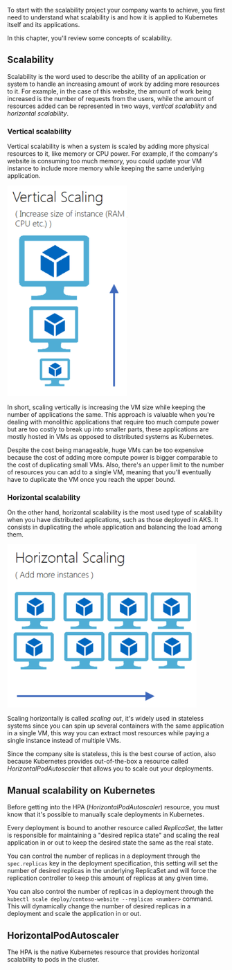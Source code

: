 To start with the scalability project your company wants to achieve, you first need to understand what scalability is and how it is applied to Kubernetes itself and its applications.

In this chapter, you'll review some concepts of scalability.

## Scalability

Scalability is the word used to describe the ability of an application or system to handle an increasing amount of work by adding more resources to it. For example, in the case of this website, the amount of work being increased is the number of requests from the users, while the amount of resources added can be represented in two ways, *vertical scalability* and *horizontal scalability*.

### Vertical scalability

Vertical scalability is when a system is scaled by adding more physical resources to it, like memory or CPU power. For example, if the company's website is consuming too much memory, you could update your VM instance to include more memory while keeping the same underlying application.

![](../media/1-draft-vertical-scaling.png)

In short, scaling vertically is increasing the VM size while keeping the number of applications the same. This approach is valuable when you're dealing with monolithic applications that require too much compute power but are too costly to break up into smaller parts, these applications are mostly hosted in VMs as opposed to distributed systems as Kubernetes.

Despite the cost being manageable, huge VMs can be too expensive because the cost of adding more compute power is bigger comparable to the cost of duplicating small VMs. Also, there's an upper limit to the number of resources you can add to a single VM, meaning that you'll eventually have to duplicate the VM once you reach the upper bound.

### Horizontal scalability

On the other hand, horizontal scalability is the most used type of scalability when you have distributed applications, such as those deployed in AKS. It consists in duplicating the whole application and balancing the load among them.

![](../media/2-draft-horizontal-scaling.png)

Scaling horizontally is called *scaling out*, it's widely used in stateless systems since you can spin up several containers with the same application in a single VM, this way you can extract most resources while paying a single instance instead of multiple VMs.

Since the company site is stateless, this is the best course of action, also because Kubernetes provides out-of-the-box a resource called *HorizontalPodAutoscaler* that allows you to scale out your deployments.

## Manual scalability on Kubernetes

Before getting into the HPA (*HorizontalPodAutoscaler*) resource, you must know that it's possible to manually scale deployments in Kubernetes.

Every deployment is bound to another resource called *ReplicaSet*, the latter is responsible for maintaining a "desired replica state" and scaling the real application in or out to keep the desired state the same as the real state.

You can control the number of replicas in a deployment through the `spec.replicas` key in the deployment specification, this setting will set the number of desired replicas in the underlying ReplicaSet and will force the replication controller to keep this amount of replicas at any given time.

You can also control the number of replicas in a deployment through the `kubectl scale deploy/contoso-website --replicas <number>` command. This will dynamically change the number of desired replicas in a deployment and scale the application in or out.

## HorizontalPodAutoscaler

The HPA is the native Kubernetes resource that provides horizontal scalability to pods in the cluster.

<!-- Add content from https://kubernetes.io/docs/tasks/run-application/horizontal-pod-autoscale/ -->
<!-- https://docs.microsoft.com/en-us/azure/aks/concepts-scale -->
